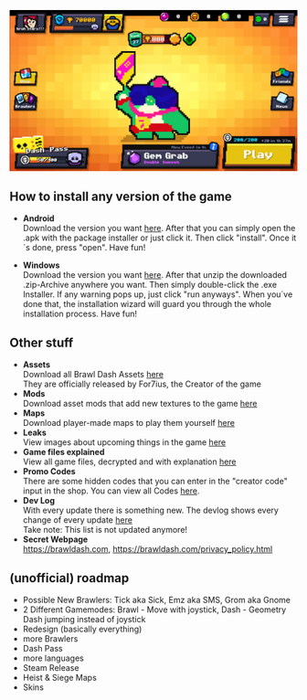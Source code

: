 <p align="center">
  <img src="/image.png">
</p>

## How to install any version of the game
- **Android** \
  Download the version you want [here](/versions/android/). After that you can simply open the .apk with the package installer or just click it. Then click "install". Once it´s done, press "open". Have fun!

- **Windows** \
  Download the version you want [here](/versions/windows/). After that unzip the downloaded .zip-Archive anywhere you want. Then simply double-click the .exe Installer. If any warning pops up, just click "run anyways". When you´ve done that, the installation wizard will guard you through the whole installation process. Have fun!

## Other stuff
- **Assets** \
  Download all Brawl Dash Assets [here](https://drive.google.com/file/d/15vg-USwDteXZNii1q0q4F_CDHNCjM2dB/view)  
  They are officially released by For7ius, the Creator of the game
- **Mods** \
  Download asset mods that add new textures to the game [here](/mods/)
- **Maps** \
  Download player-made maps to play them yourself [here](/maps/)
- **Leaks** \
  View images about upcoming things in the game [here](/leaks/)
- **Game files explained** \
  View all game files, decrypted and with explanation [here](Game_files.md)
- **Promo Codes** \
  There are some hidden codes that you can enter in the "creator code" input in the shop. You can view all Codes [here](/Promo_Codes.md).
- **Dev Log** \
  With every update there is something new. The devlog shows every change of every update [here](/BrawlDashDevLog.docx) \
  Take note: This list is not updated anymore!
- **Secret Webpage** \
  https://brawldash.com, https://brawldash.com/privacy_policy.html

## (unofficial) roadmap
- Possible New Brawlers:
Tick aka Sick, Emz aka SMS, Grom aka Gnome
- 2 Different Gamemodes:
Brawl - Move with joystick, Dash - Geometry Dash jumping instead of joystick
- Redesign (basically everything)
- more Brawlers
- Dash Pass
- more languages
- Steam Release 
- Heist & Siege Maps
- Skins
